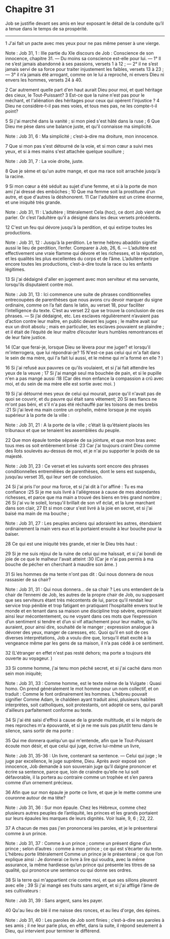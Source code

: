 # Chapitre 31

Job se justifie devant ses amis en leur exposant le détail de la conduite qu’il a tenue dans le temps de sa prospérité.

***

1 J'ai fait un pacte avec mes yeux pour ne pas même penser à une vierge.

<span class="bible-note">Note : </span> Job 31, 1 : IIIe partie du XIe discours de Job : Conscience de son innocence, chapitre 31. ― Du moins sa conscience est-elle pour lui. ― 1° Il ne s’est jamais abandonné à ses passions, versets 1 à 12 ; ― 2° il ne s’est jamais servi de sa force pour traiter injustement les faibles, versets 13 à 23 ; ― 3° il n’a jamais été arrogant, comme on le lui a reproché, ni envers Dieu ni envers les hommes, versets 24 à 40.

2 Car autrement quelle part d'en haut aurait Dieu pour moi, et quel héritage des cieux, le Tout-Puissant? 3 Est-ce que la ruine n'est pas pour le méchant, et l'aliénation des héritages pour ceux qui opèrent l'injustice ? 4 Dieu ne considère-t-il pas mes voies, et tous mes pas, ne les compte-t-il point?


5 Si j'ai marché dans la vanité ; si mon pied s'est hâté dans la ruse ; 6 Que Dieu me pèse dans une balance juste, et qu'il connaisse ma simplicité.

<span class="bible-note">Note : </span> Job 31, 6 : Ma simplicité ; c’est-à-dire ma droiture, mon innocence.


7 Que si mon pas s'est détourné de la voie, et si mon cœur a suivi mes yeux, et si à mes mains s'est attachée quelque souillure ;

<span class="bible-note">Note : </span> Job 31, 7 : La voie droite, juste.

8 Que je sème et qu'un autre mange, et que ma race soit arrachée jusqu'à la racine.


9 Si mon cœur a été séduit au sujet d'une femme, et si à la porte de mon ami j'ai dressé des embûches ; 10 Que ma femme soit la prostituée d'un autre, et que d'autres la déshonorent. 11 Car l'adultère est un crime énorme, et une iniquité très grande.

<span class="bible-note">Note : </span> Job 31, 11 : L’adultère ; littéralement Cela (hoc), ce dont Job vient de parler. Or c’est l’adultère qu’il a désigné dans les deux versets précédents.

12 C'est un feu qui dévore jusqu'à la perdition, et qui extirpe toutes les productions.

<span class="bible-note">Note : </span> Job 31, 12 : Jusqu’à la perdition. Le terme hébreu abaddôn signifie aussi le lieu de perdition, l’enfer. Comparer à Job, 26, 6. ― L’adultère est effectivement une vraie flamme qui dévore et les richesses, et la réputation, et les qualités les plus excellentes du corps et de l’âme. L’adultère extirpe encore toutes les productions, c’est-à-dire toute la race ou les enfants légitimes.

13 Si j'ai dédaigné d'aller en jugement avec mon serviteur et ma servante, lorsqu'ils disputaient contre moi.

<span class="bible-note">Note : </span> Job 31, 13 : Ici commence une suite de phrases conditionnelles entrecoupées de parenthèses que nous avons cru devoir marquer du signe ordinaire, comme on l’a fait dans le latin, au verset 18, pour faciliter l’intelligence du texte. C’est au verset 22 que se trouve la conclusion de ces phrases. ― Si j’ai dédaigné, etc. Les esclaves régulièrement n’avaient pas d’action contre leur maître, en public devant les juges ; le maître avait sur eux un droit absolu ; mais en particulier, les esclaves pouvaient se plaindre ; et il était de l’équité de leur maître d’écouter leurs humbles remontrances et de leur faire justice.

14 (Car que ferai-je, lorsque Dieu se lèvera pour me juger? et lorsqu'il m'interrogera, que lui répondrai-je? 15 N'est-ce pas celui qui m'a fait dans le sein de ma mère, qui l'a fait lui aussi, et le même qui m'a formé en elle ? )


16 Si j'ai refusé aux pauvres ce qu'ils voulaient, et si j'ai fait attendre les yeux de la veuve ; 17 Si j'ai mangé seul ma bouchée de pain, et si le pupille n'en a pas mangé aussi :18 (Car dès mon enfance la compassion a crû avec moi, et du sein de ma mère elle est sortie avec moi. )


19 Si j'ai détourné mes yeux de celui qui mourait, parce qu'il n'avait pas de quoi se couvrir, et du pauvre qui était sans vêtement; 20 Si ses flancs ne m'ont pas béni, et s'il n'a pas été réchauffé par les toisons de mes brebis :21 Si j'ai levé ma main contre un orphelin, même lorsque je me voyais supérieur à la porte de la ville :

<span class="bible-note">Note : </span> Job 31, 21 : A la porte de la ville ; c’était là qu’étaient placés les tribunaux et que se tenaient les assemblées du peuple.

22 Que mon épaule tombe séparée de sa jointure, et que mon bras avec tous mes os soit entièrement brisé :23 Car j'ai toujours craint Dieu comme des îlots soulevés au-dessus de moi, et je n'ai pu supporter le poids de sa majesté.

<span class="bible-note">Note : </span> Job 31, 23 : Ce verset et les suivants sont encore des phrases conditionnelles entremêlées de parenthèses, dont le sens est suspendu, jusqu’au verset 35, qui leur sert de conclusion.


24 Si j'ai pris l'or pour ma force, et si j'ai dit à l'or affiné : Tu es ma confiance :25 Si je me suis livré à l'allégresse à cause de mes abondantes richesses, et parce que ma main a trouvé des biens en très grand nombre ; 26 Si j'ai vu le soleil, lorsqu'il brillait de son vif éclat, et la lune marchant dans son clair, 27 Et si mon cœur s'est livré à la joie en secret, et si j'ai baisé ma main de ma bouche ;

<span class="bible-note">Note : </span> Job 31, 27 : Les peuples anciens qui adoraient les astres, étendaient ordinairement la main vers eux et la portaient ensuite à leur bouche pour la baiser.

28 Ce qui est une iniquité très grande, et nier le Dieu très haut :


29 Si je me suis réjoui de la ruine de celui qui me haïssait, et si j'ai bondi de joie de ce que le malheur l'avait atteint :30 (Car je n'ai pas permis à ma bouche de pécher en cherchant à maudire son âme. )


31 Si les hommes de ma tente n'ont pas dit : Qui nous donnera de nous rassasier de sa chair?

<span class="bible-note">Note : </span> Job 31, 31 : Qui nous donnera… de sa chair ? Les uns entendent de la chair de l’ennemi de Job, les autres de la propre chair de Job, ou supposant que ses serviteurs étant très mécontents de lui, parce qu’il rendait leur service trop pénible et trop fatigant en pratiquant l’hospitalité envers tout le monde et en tenant dans sa maison une discipline trop sévère, exprimaient ainsi leur mécontentement, ou ne voyant dans ces mots que l’expression d’un sentiment si tendre et d’un si vif attachement pour leur maître, qu’ils auraient, pour ainsi dire, souhaité de le manger ; expression analogue à dévorer des yeux, manger de caresses, etc. Quoi qu’il en soit de ces diverses interprétations, Job a voulu dire que, lorsqu’il était excité à la vengeance même par les gens de sa maison, il n’a pas cédé à ce sentiment.

32 (L'étranger en effet n'est pas resté dehors; ma porte a toujours été ouverte au voyageur. )


33 Si comme homme, j'ai tenu mon péché secret, et si j'ai caché dans mon sein mon iniquité;

<span class="bible-note">Note : </span> Job 31, 33 : Comme homme, est le texte même de la Vulgate : Quasi homo. On prend généralement le mot homme pour un nom collectif, et on traduit : Comme le font ordinairement les hommes. L’hébreu pouvait signifier Comme Adam, le chaldéen ayant traduit ainsi, plusieurs habiles interprètes, soit catholiques, soit protestants, ont adopté ce sens, qui paraît d’ailleurs parfaitement conforme au texte.

34 Si j'ai été saisi d'effroi à cause de la grande multitude, et si le mépris de mes reproches m'a épouvanté, et si je ne me suis pas plutôt tenu dans le silence, sans sortir de ma porte :


35 Qui me donnera quelqu'un qui m'entende, afin que le Tout-Puissant écoute mon désir, et que celui qui juge, écrive lui-même un livre,

<span class="bible-note">Note : </span> Job 31, 35-36 : Un livre, contenant sa sentence. ― Celui qui juge ; le juge par excellence, le juge suprême, Dieu. Après avoir exposé son innocence, Job demande à son souverain juge qu’il daigne prononcer et écrire sa sentence, parce que, loin de craindre qu’elle ne lui soit défavorable, il la portera au contraire comme un trophée et s’en parera comme d’un ornement précieux.

36 Afin que sur mon épaule je porte ce livre, et que je le mette comme une couronne autour de ma tête?

<span class="bible-note">Note : </span> Job 31, 36 : Sur mon épaule. Chez les Hébreux, comme chez plusieurs autres peuples de l’antiquité, les princes et les grands portaient sur leurs épaules les marques de leurs dignités. Voir Isaïe, 9, 6 ; 22, 22.

37 A chacun de mes pas j'en prononcerai les paroles, et je le présenterai comme à un prince.

<span class="bible-note">Note : </span> Job 31, 37 : Comme à un prince ; comme un présent digne d’un prince ; selon d’autres : comme à mon prince ; ce qui est s’écarter du texte. L’hébreu porte littéralement Comme un prince je le présenterai ; ce que l’on explique ainsi : Je donnerai ce livre à lire qui voudra, avec la même assurance, la même hardiesse qu’un prince qui présente les titres de sa qualité, qui prononce une sentence ou qui donne ses ordres.


38 Si la terre qui m'appartient crie contre moi, et que ses sillons pleurent avec elle ; 39 Si j'ai mangé ses fruits sans argent, et si j'ai affligé l'âme de ses cultivateurs :

<span class="bible-note">Note : </span> Job 31, 39 : Sans argent, sans les payer.

40 Qu'au lieu de blé il me naisse des ronces, et au lieu d'orge, des épines.

<span class="bible-note">Note : </span> Job 31, 40 : Les paroles de Job sont finies ; c’est-à-dire ses paroles à ses amis ; il ne leur parle plus, en effet, dans la suite, il répond seulement à Dieu, qui intervient pour terminer le différend.

